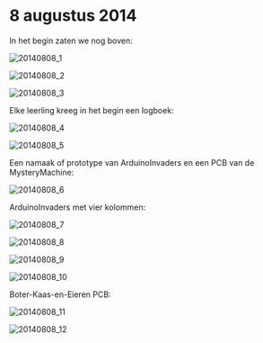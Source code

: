 # 8 augustus 2014

In het begin zaten we nog boven:

![20140808_1](20140808_1.jpg)

![20140808_2](20140808_2.jpg)

![20140808_3](20140808_3.jpg)

Elke leerling kreeg in het begin een logboek:

![20140808_4](20140808_4.jpg)

![20140808_5](20140808_5.jpg)

Een namaak of prototype van ArduinoInvaders en een PCB van de MysteryMachine: 

![20140808_6](20140808_6.jpg)

ArduinoInvaders met vier kolommen: 

![20140808_7](20140808_7.jpg)

![20140808_8](20140808_8.jpg)

![20140808_9](20140808_9.jpg)

![20140808_10](20140808_10.jpg)

Boter-Kaas-en-Eieren PCB:

![20140808_11](20140808_11.jpg)

![20140808_12](20140808_12.jpg)

